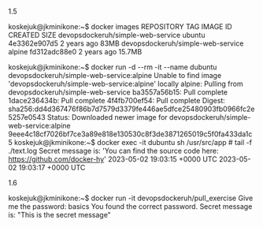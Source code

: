 1.5

koskejuk@jkminikone:~$ docker images
REPOSITORY                          TAG       IMAGE ID       CREATED       SIZE
devopsdockeruh/simple-web-service   ubuntu    4e3362e907d5   2 years ago   83MB
devopsdockeruh/simple-web-service   alpine    fd312adc88e0   2 years ago   15.7MB

koskejuk@jkminikone:~$ docker run -d --rm -it --name dubuntu devopsdockeruh/simple-web-service:alpine
Unable to find image 'devopsdockeruh/simple-web-service:alpine' locally
alpine: Pulling from devopsdockeruh/simple-web-service
ba3557a56b15: Pull complete
1dace236434b: Pull complete
4f4fb700ef54: Pull complete
Digest: sha256:dd4d367476f86b7d7579d3379fe446ae5dfce25480903fb0966fc2e5257e0543
Status: Downloaded newer image for devopsdockeruh/simple-web-service:alpine
9eee4c18cf7026bf7ce3a89e818e130530c8f3de3871265019c5f0fa433da1c5
koskejuk@jkminikone:~$ docker exec -it dubuntu sh
/usr/src/app # tail -f ./text.log
Secret message is: 'You can find the source code here: https://github.com/docker-hy'
2023-05-02 19:03:15 +0000 UTC
2023-05-02 19:03:17 +0000 UTC

1.6

koskejuk@jkminikone:~$ docker run -it devopsdockeruh/pull_exercise
Give me the password: basics
You found the correct password. Secret message is:
"This is the secret message"